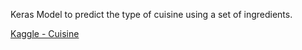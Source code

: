 Keras Model to predict the type of cuisine using a set of ingredients.

[Kaggle - Cuisine](https://www.kaggle.com/c/ml2-assignment-2)